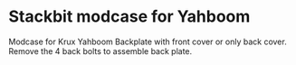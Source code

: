 # Stackbit modcase for Yahboom
Modcase for Krux Yahboom
Backplate with front cover or only back cover.
Remove the 4 back bolts to assemble back plate.
